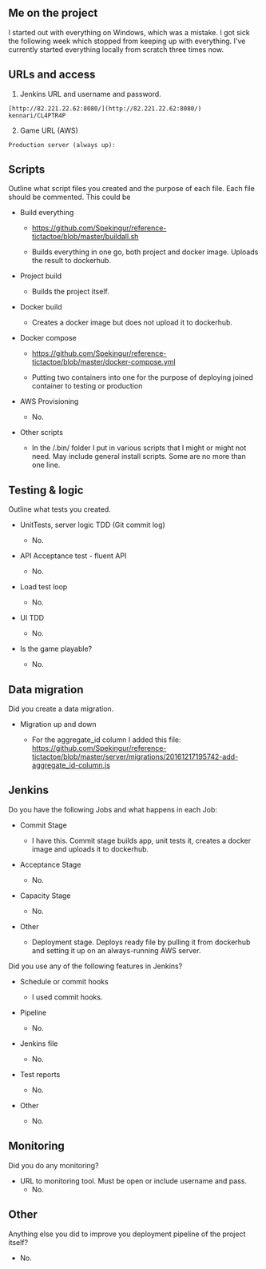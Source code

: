 ## Me on the project
I started out with everything on Windows, which was a mistake. I got sick the following week which stopped from keeping up with everything.
I've currently started everything locally from scratch three times now.

## URLs and access
1. Jenkins URL and username and password.
```
[http://82.221.22.62:8080/](http://82.221.22.62:8080/)
kennari/CL4PTR4P
```

2. Game URL (AWS)
```
Production server (always up):
```

## Scripts

Outline what script files you created and the purpose of each file. Each file should be commented. This could be

- Build everything

  * https://github.com/Spekingur/reference-tictactoe/blob/master/buildall.sh

  * Builds everything in one go, both project and docker image. Uploads the result to dockerhub.

- Project build

  * Builds the project itself.

- Docker build

  * Creates a docker image but does not upload it to dockerhub.

- Docker compose

  * https://github.com/Spekingur/reference-tictactoe/blob/master/docker-compose.yml

  * Putting two containers into one for the purpose of deploying joined container to testing or production

- AWS Provisioning

  * No.

- Other scripts

  * In the /.bin/ folder I put in various scripts that I might or might not need. May include general install scripts. Some are no more than one line.


## Testing & logic

Outline what tests you created.

- UnitTests, server logic TDD (Git commit log)

  * No.

- API Acceptance test - fluent API

  * No.

- Load test loop

  * No.

- UI TDD

  * No.

- Is the game playable?

  * No.



## Data migration

Did you create a data migration.

- Migration up and down

  * For the aggregate_id column I added this file: https://github.com/Spekingur/reference-tictactoe/blob/master/server/migrations/20161217195742-add-aggregate_id-column.js


## Jenkins

Do you have the following Jobs and what happens in each Job:

- Commit Stage

  * I have this. Commit stage builds app, unit tests it, creates a docker image and uploads it to dockerhub.

- Acceptance Stage

  * No.

- Capacity Stage
  * No.
- Other

  * Deployment stage. Deploys ready file by pulling it from dockerhub and setting it up on an always-running AWS server.



Did you use any of the following features in Jenkins?

- Schedule or commit hooks

  * I used commit hooks.

- Pipeline
  * No.

- Jenkins file
  * No.
- Test reports
  * No.
- Other
  * No.


## Monitoring

Did you do any monitoring?

- URL to monitoring tool. Must be open or include username and pass.
  * No.


## Other

Anything else you did to improve you deployment pipeline of the project itself?
  * No.
